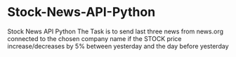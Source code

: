 # Stock-News-API-Python
Stock News API Python
The Task is to send last three news from news.org connected to the chosen company name if the STOCK price increase/decreases by 5% between yesterday and the day before yesterday
